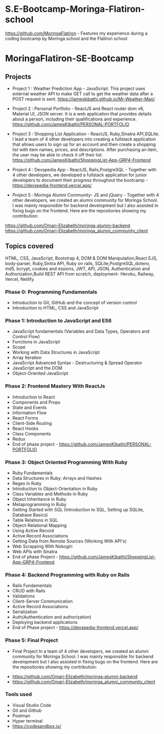 
# S.E-Bootcamp-Moringa-Flatiron-school

https://github.com/MoringaFlatiron - Features my experience during a coding bootcamp by Moringa school and the Flatiron school

# MoringaFlatiron-SE-Bootcamp


## Projects

- Project 1 : Weather Prediction App - JavaScript. This project uses external weather API to make GET call to get the weather data after a POST request is sent. https://jameskibathi.github.io/Mr-Weather-Man/

- Project 2 : Personal Portfolio - ReactJS and React router dom v6, Material UI, JSON server. It is a web application that provides details about a person, including their qualifications and experience.  https://github.com/JamesKibathi/PERSONAL-PORTFOLIO

- Project 3 : Shopping List Application - ReactJS, Ruby,Sinatra API,SQLite. I lead a team of 4 other developers into creating a fullstack application that allows users to sign up for an account and then create a shopping list with item names, prices, and descriptions. After purchasing an item, the user may be able to check it off their list. https://github.com/JamesKibathi/ShoppingList-App-GRP4-Frontend


- Project 4 : Devspedia App - ReactJS, Rails,PostgreSQL - Together with 4 other developers, we developed a fullstack application for junior developers to document their progress throughout the bootcamp -https://devspedia-frontend.vercel.app/

- Project 5 : Moringa Alumni Community- JS and jQuery - Together with 4 other developers, we created an alumni community for Moringa School. I was mainly responsible for backend development but I also assisted in fixing bugs on the frontend. Here are the repositories showing my contribution:

 https://github.com/Omari-Elizabeth/moringa-alumni-backend
 https://github.com/Omari-Elizabeth/moringa_alumni_community_client


## Topics covered

HTML, CSS, JavaScript, Bootstrap 4, DOM & DOM Manipulation,React EJS, body-parser, Ruby,Sintra API, Ruby on rails,
SQLite,PostgreSQL,dotenv, md5, bcrypt, cookies and essions, JWT, API, JSON, Authentication and Authorization,Build REST API from scratch, deployment- Heroku, Railway, Vercel, Netlify.

### Phase 0: Programming Fundamentals

- Introduction to Git, GitHub and the concept of version control
- Introduction to HTML, CSS and JavaScript

### Phase 1: Introduction to JavaScript and ES6

- JavaScript fundamentals (Variables and Data Types, Operators and Control Flow)
- Functions in JavaScript
- Scope
- Working with Data Structures in JavaScript
- Array Iteration
- JavaScript Advanced Syntax - Destructuring & Spread Operator
- JavaScript and the DOM
- Object-Oriented JavaScript

### Phase 2: Frontend Mastery With ReactJs

- Introduction to React
- Components and Props
- State and Events
- Information Flow
- React Forms
- Client-Side Routing
- React Hooks
- Class Components 
- Redux
- End of phase project - https://github.com/JamesKibathi/PERSONAL-PORTFOLIO

### Phase 3: Object Oriented Programming With Ruby

- Ruby Fundamentals
- Data Structures in Ruby: Arrays and Hashes
- Regex in Ruby
- Introduction to Object-Orientation in Ruby
- Class Variables and Methods in Ruby
- Object Inheritance in Ruby
- Metaprogramming in Ruby
- Getting Started with SQL (Introduction to SQL, Setting up SQLite, Database Basics)
- Table Relations in SQL
- Object-Relational Mapping
- Using Active Record
- Active Record Associations
- Getting Data from Remote Sources (Working With API's)
- Web Scrapping With Nokogiri
- Web APIs with Sinatra
- End of phase Project - https://github.com/JamesKibathi/ShoppingList-App-GRP4-Frontend


### Phase 4: Backend Programming with Ruby on Rails

- Rails Fundamentals
- CRUD with Rails
- Validations
- Client-Server Communication
- Active Record Associations
- Serialization
- Auth(Authentication and authorization)
- Deploying backend applications
- End of Phase project - https://devspedia-frontend.vercel.app/

### Phase 5: Final Project

- Final Project
In a team of 4 other developers, we created an alumni community for Moringa School. I was mainly responsible
for backend development but I also assisted in fixing bugs on the frontend. Here are the repositories
showing my contribution:
* https://github.com/Omari-Elizabeth/moringa-alumni-backend
* https://github.com/Omari-Elizabeth/moringa_alumni_community_client


### Tools used
- Visual Studio Code
- Git and Github
- Postman
- Hyper terminal
- https://codesandbox.io/
